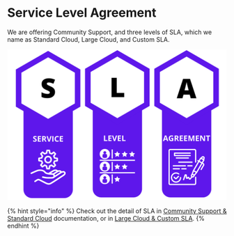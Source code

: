 # Service Level Agreement

We are offering Community Support, and three levels of SLA, which we name as Standard Cloud, Large Cloud, and Custom SLA.

![](<../../.gitbook/assets/image (190) (1).png>)

{% hint style="info" %}
Check out the detail of SLA in [Community Support & Standard Cloud](community-support-and-standard-cloud.md) documentation, or in [Large Cloud & Custom SLA](large-cloud-and-custom-sla.md).
{% endhint %}
